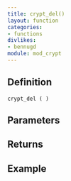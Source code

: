 ```yaml
---
title: crypt_del()
layout: function
categories:
- functions
divlikes:
- bennugd
module: mod_crypt
---
```


## Definition

    crypt_del ( )

## Parameters

## Returns

## Example
